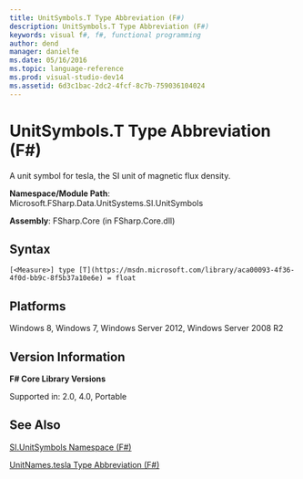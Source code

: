 ```yaml
---
title: UnitSymbols.T Type Abbreviation (F#)
description: UnitSymbols.T Type Abbreviation (F#)
keywords: visual f#, f#, functional programming
author: dend
manager: danielfe
ms.date: 05/16/2016
ms.topic: language-reference
ms.prod: visual-studio-dev14
ms.assetid: 6d3c1bac-2dc2-4fcf-8c7b-759036104024 
---
```


# UnitSymbols.T Type Abbreviation (F#)

A unit symbol for tesla, the SI unit of magnetic flux density.

**Namespace/Module Path**: Microsoft.FSharp.Data.UnitSystems.SI.UnitSymbols

**Assembly**: FSharp.Core (in FSharp.Core.dll)


## Syntax

```
[<Measure>] type [T](https://msdn.microsoft.com/library/aca00093-4f36-4f0d-bb9c-8f5b37a10e6e) = float
```

## Platforms
Windows 8, Windows 7, Windows Server 2012, Windows Server 2008 R2


## Version Information
**F# Core Library Versions**

Supported in: 2.0, 4.0, Portable




## See Also
[SI.UnitSymbols Namespace &#40;F&#35;&#41;](SI.UnitSymbols-Namespace-%5BFSharp%5D.md)

[UnitNames.tesla Type Abbreviation &#40;F&#35;&#41;](UnitNames.tesla-Type-Abbreviation-%5BFSharp%5D.md)

